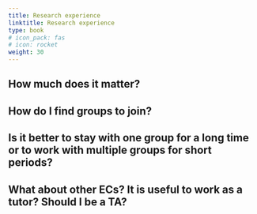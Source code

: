 ```yaml
---
title: Research experience
linktitle: Research experience
type: book
# icon_pack: fas
# icon: rocket
weight: 30
---
```


## How much does it matter?

## How do I find groups to join?

## Is it better to stay with one group for a long time or to work with multiple groups for short periods?

## What about other ECs? It is useful to work as a tutor? Should I be a TA?
